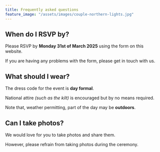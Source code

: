 ```yaml
---
title: Frequently asked questions
feature_image: "/assets/images/couple-northern-lights.jpg"
---
```


## When do I RSVP by?
Please RSVP by **Monday 31st of March 2025** using the form on this website.

If you are having any problems with the form, please get in touch with us.

## What should I wear?
The dress code for the event is **day formal**.

National attire _(such as the kilt)_ is encouraged but by no means required.

Note that, weather permitting, part of the day may be **outdoors**.

## Can I take photos?
We would love for you to take photos and share them.

However, please refrain from taking photos during the ceremony.
